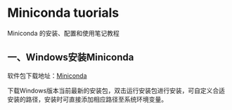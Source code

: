 # Miniconda tuorials

Miniconda 的安装、配置和使用笔记教程

## 一、Windows安装Miniconda

软件包下载地址：[Miniconda](https://repo.anaconda.com/miniconda/)

下载Windows版本当前最新的安装包，双击运行安装包进行安装，可自定义合适安装的路径，安装时可直接添加相应路径至系统环境变量。